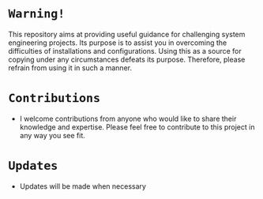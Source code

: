 # `Warning!`
This repository aims at providing useful guidance for challenging system engineering projects. 
Its purpose is to assist you in overcoming the difficulties of installations and configurations.
Using this as a source for copying under any circumstances defeats its purpose.
Therefore, please refrain from using it in such a manner.

# `Contributions`
- I welcome contributions from anyone who would like to share their knowledge and expertise. Please feel free to contribute to this project in any way you see fit.
# `Updates`
- Updates will be made when necessary
